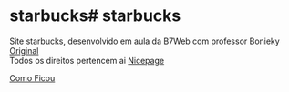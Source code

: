 # starbucks# starbucks
Site starbucks, desenvolvido em aula da B7Web com professor Bonieky</br>
<a href="https://nicepage.com/html-templates/preview/starbucks-coffee-17223?device=desktop">Original</a></br>
Todos os direitos pertencem ai <a href="https://nicepage.com/">Nicepage</a></br>

<a href="https://RodRS29.github.io/starbucks/">Como Ficou</a>
